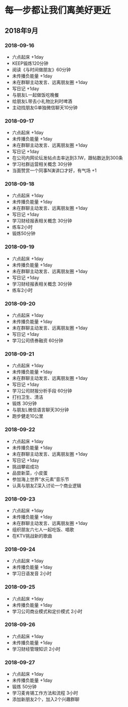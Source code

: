 # 每一步都让我们离美好更近
## 2018年9月
### 2018-09-16
+ 六点起床 +1day
+ KEEP锻炼120分钟
+ 阅读《与时间做朋友》60分钟
+ 未传播负能量 +1day
+ 未在群聊主动发言、远离朋友圈 +1day
+ 写日记 +1day
+ 与朋友L一起做饭吃晚餐
+ 给朋友L带去小礼物比利时啤酒
+ 主动找朋友G单独微信聊天10分钟

### 2018-09-17
+ 六点起床 +1day
+ 未传播负能量 +1day
+ 未在群聊主动发言、远离朋友圈 +1day
+ 写日记 +1day
+ 在公司内网论坛发帖点击率达到3.1W，跟帖数达到300条
+ 学习社群运营相关概念 30分钟
+ 当面赞赏一个同事N演讲口才好，有气场 +1

### 2018-09-18
+ 六点起床 +1day
+ 未传播负能量 +1day
+ 未在群聊主动发言、远离朋友圈 +1day
+ 写日记 +1day
+ 学习财经报表相关概念 30分钟
+ 练车2小时
+ 锻炼50分钟

### 2018-09-19
+ 六点起床 +1day
+ 未传播负能量 +1day
+ 未在群聊主动发言、远离朋友圈 +1day
+ 写日记 +1day
+ 学习财经报表相关概念 30分钟
+ 练车2小时

### 2018-09-20
+ 六点起床 +1day
+ 未传播负能量 +1day
+ 未在群聊主动发言、远离朋友圈 +1day
+ 写日记 +1day
+ 学习公司债券融资 60分钟

### 2018-09-21
+ 六点起床 +1day
+ 未传播负能量 +1day
+ 未在群聊主动发言、远离朋友圈 +1day
+ 写日记 +1day
+ 学习公司财报分析手段 60分钟
+ 打扫卫生、清洁
+ 锻炼 30分钟
+ 与朋友L微信语言聊天30分钟
+ 跑步健走10公里

### 2018-09-22
+ 六点起床 +1day
+ 未传播负能量 +1day
+ 未在群聊主动发言、远离朋友圈 +1day
+ 写日记 +1day
+ 挑战攀岩成功
+ 品尝新菜，小皮蛋
+ 参加海上世界“水元素”音乐节
+ 认真与朋友Z深入讨论一个商业逻辑

### 2018-09-23
+ 六点起床 +1day
+ 未传播负能量 +1day
+ 未在群聊主动发言、远离朋友圈 +1day
+ 组织朋友六七人一起吃饭、唱歌
+ 在KTV挑战新的歌曲

### 2018-09-24
+ 六点起床 +1day
+ 未传播负能量 +1day
+ 学习日语发音 2小时

### 2018-09-25
+ 六点起床 +1day
+ 未传播负能量 +1day
+ 学习公司商业模式和定价模式 2小时

### 2018-09-26
+ 六点起床 +1day
+ 未传播负能量 +1day
+ 学习财经管理知识 2小时

### 2018-09-27
+ 六点起床 +1day
+ 未传播负能量 +1day
+ 锻炼 50分钟
+ 学习麦肯锡工作方法和流程 3小时
+ 添加新朋友2个，加入2个兴趣群聊